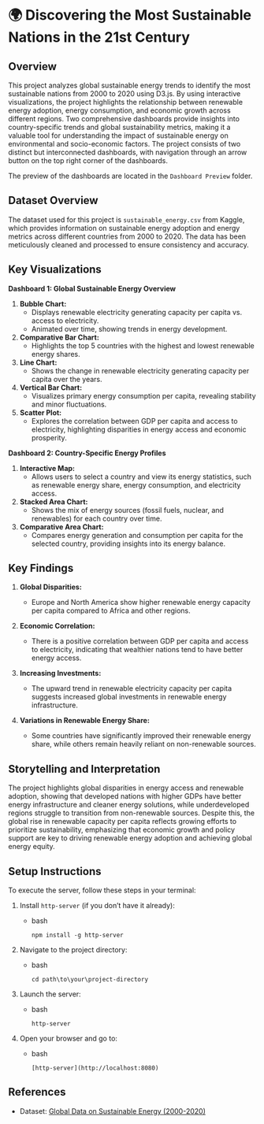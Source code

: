 # 🌍 Discovering the Most Sustainable Nations in the 21st Century

## Overview
This project analyzes global sustainable energy trends to identify the most sustainable nations from 2000 to 2020 using D3.js. By using interactive visualizations, the project highlights the relationship between renewable energy adoption, energy consumption, and economic growth across different regions. Two comprehensive dashboards provide insights into country-specific trends and global sustainability metrics, making it a valuable tool for understanding the impact of sustainable energy on environmental and socio-economic factors. The project consists of two distinct but interconnected dashboards, with navigation through an arrow button on the top right corner of the dashboards. 

The preview of the dashboards are located in the `Dashboard Preview` folder.

## Dataset Overview
The dataset used for this project is `sustainable_energy.csv` from Kaggle, which provides information on sustainable energy adoption and energy metrics across different countries from 2000 to 2020. The data has been meticulously cleaned and processed to ensure consistency and accuracy.
    

## Key Visualizations
**Dashboard 1: Global Sustainable Energy Overview**
1. **Bubble Chart:**
      - Displays renewable electricity generating capacity per capita vs. access to electricity.
      - Animated over time, showing trends in energy development.
2. **Comparative Bar Chart:**
      - Highlights the top 5 countries with the highest and lowest renewable energy shares.
3. **Line Chart:**
      - Shows the change in renewable electricity generating capacity per capita over the years.
4. **Vertical Bar Chart:**
      - Visualizes primary energy consumption per capita, revealing stability and minor fluctuations.
5. **Scatter Plot:**
      - Explores the correlation between GDP per capita and access to electricity, highlighting disparities in energy access and economic prosperity.

**Dashboard 2: Country-Specific Energy Profiles**
1. **Interactive Map:**
      - Allows users to select a country and view its energy statistics, such as renewable energy share, energy consumption, and electricity access.
2. **Stacked Area Chart:**
      - Shows the mix of energy sources (fossil fuels, nuclear, and renewables) for each country over time.
3. **Comparative Area Chart:**
      - Compares energy generation and consumption per capita for the selected country, providing insights into its energy balance.

## Key Findings
1. **Global Disparities:**
   - Europe and North America show higher renewable energy capacity per capita compared to Africa and other regions.
    
2. **Economic Correlation:**
   - There is a positive correlation between GDP per capita and access to electricity, indicating that wealthier nations tend to have better energy access.
    
3. **Increasing Investments:**
   - The upward trend in renewable electricity capacity per capita suggests increased global investments in renewable energy infrastructure.

4. **Variations in Renewable Energy Share:**
   - Some countries have significantly improved their renewable energy share, while others remain heavily reliant on non-renewable sources.
  
## Storytelling and Interpretation
The project highlights global disparities in energy access and renewable adoption, showing that developed nations with higher GDPs have better energy infrastructure and cleaner energy solutions, while underdeveloped regions struggle to transition from non-renewable sources. Despite this, the global rise in renewable capacity per capita reflects growing efforts to prioritize sustainability, emphasizing that economic growth and policy support are key to driving renewable energy adoption and achieving global energy equity.

## Setup Instructions
To execute the server, follow these steps in your terminal:
1) Install `http-server` (if you don’t have it already):
   - bash
     ```
     npm install -g http-server
     ```
 
2) Navigate to the project directory:
   - bash
     ```
     cd path\to\your\project-directory
     ```
   
3) Launch the server:
   - bash
     ```
     http-server
     ```
4) Open your browser and go to:
   - bash
     ```
     [http-server](http://localhost:8080)
     ```

## References
- Dataset: [Global Data on Sustainable Energy (2000-2020)](https://www.kaggle.com/datasets/anshtanwar/global-data-on-sustainable-energy)
